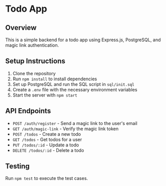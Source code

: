 # Todo App

## Overview

This is a simple backend for a todo app using Express.js, PostgreSQL, and magic link authentication.

## Setup Instructions

1. Clone the repository
2. Run `npm install` to install dependencies
3. Set up PostgreSQL and run the SQL script in `sql/init.sql`
4. Create a `.env` file with the necessary environment variables
5. Start the server with `npm start`

## API Endpoints

- `POST /auth/register` - Send a magic link to the user's email
- `GET /auth/magic-link` - Verify the magic link token
- `POST /todos` - Create a new todo
- `GET /todos` - Get todos for a user
- `PUT /todos/:id` - Update a todo
- `DELETE /todos/:id` - Delete a todo

## Testing

Run `npm test` to execute the test cases.
